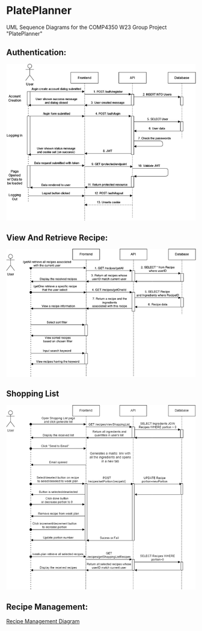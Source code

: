 # PlatePlanner

UML Sequence Diagrams for the COMP4350 W23 Group Project "PlatePlanner"

## Authentication:

![Authentication Diagram](./authentication-diagram.png?raw=true "Diagram")

## View And Retrieve Recipe:

![View And Retrieve Recipe Diagram](./view-retrieve-recipe-diagram.png?raw=true "Diagram")

## Shopping List 

![Shopping List Diagram](./shopping-list-diagram.png?raw=true "Diagram")

## Recipe Management:

[Recipe Management Diagram](./recipe-management-diagram.png?raw=true "Diagram")

